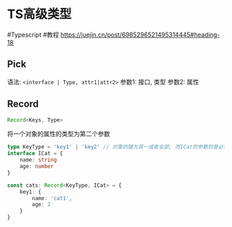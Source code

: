 # TS高级类型

#Typescript #教程
https://juejin.cn/post/6985296521495314445#heading-18

## Pick

语法: `<interface | Type, attr1|attr2>`
参数1: 接口, 类型
参数2: 属性

## Record

```ts
Record<Keys, Type>
```

将一个对象的属性的类型为第二个参数

```ts
type KeyType = 'key1' | 'key2' // 对象的键为其一或者全部, 而ICat的参数则是必须包含
interface ICat = {
	name: string
	age: number
}

const cats: Record<KeyType, ICat> = {
	key1: {
		name: 'cat1',
		age: 2
	}
}
```
